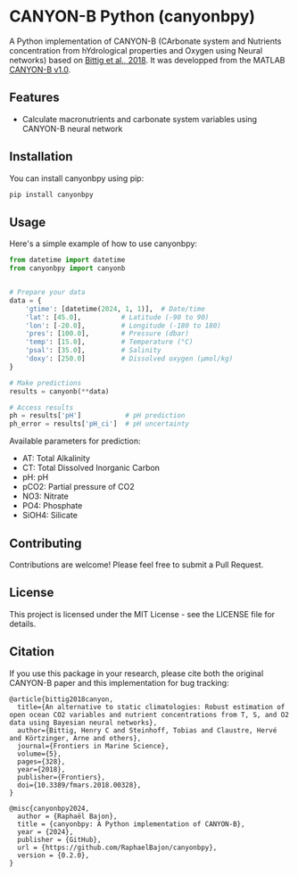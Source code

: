 # CANYON-B Python (canyonbpy)

A Python implementation of CANYON-B (CArbonate system and Nutrients concentration from hYdrological properties and Oxygen using Neural networks) based on [Bittig et al., 2018](https://doi.org/10.3389/fmars.2018.00328). It was developped from the MATLAB [CANYON-B v1.0](https://github.com/HCBScienceProducts/CANYON-B).

## Features

- Calculate macronutrients and carbonate system variables using CANYON-B neural network 

## Installation

You can install canyonbpy using pip:

```bash
pip install canyonbpy
```

## Usage

Here's a simple example of how to use canyonbpy:

```python
from datetime import datetime
from canyonbpy import canyonb


# Prepare your data
data = {
    'gtime': [datetime(2024, 1, 1)],  # Date/time 
    'lat': [45.0],          # Latitude (-90 to 90)
    'lon': [-20.0],         # Longitude (-180 to 180)
    'pres': [100.0],        # Pressure (dbar)
    'temp': [15.0],         # Temperature (°C)
    'psal': [35.0],         # Salinity
    'doxy': [250.0]         # Dissolved oxygen (µmol/kg)
}

# Make predictions
results = canyonb(**data)

# Access results
ph = results['pH']           # pH prediction
ph_error = results['pH_ci']  # pH uncertainty
```

Available parameters for prediction:
- AT: Total Alkalinity
- CT: Total Dissolved Inorganic Carbon
- pH: pH
- pCO2: Partial pressure of CO2
- NO3: Nitrate
- PO4: Phosphate
- SiOH4: Silicate

## Contributing

Contributions are welcome! Please feel free to submit a Pull Request.

## License

This project is licensed under the MIT License - see the LICENSE file for details.

## Citation

If you use this package in your research, please cite both the original CANYON-B paper and this implementation for bug tracking:

```
@article{bittig2018canyon,
  title={An alternative to static climatologies: Robust estimation of open ocean CO2 variables and nutrient concentrations from T, S, and O2 data using Bayesian neural networks},
  author={Bittig, Henry C and Steinhoff, Tobias and Claustre, Hervé and Körtzinger, Arne and others},
  journal={Frontiers in Marine Science},
  volume={5},
  pages={328},
  year={2018},
  publisher={Frontiers}, 
  doi={10.3389/fmars.2018.00328},
}

@misc{canyonbpy2024,
  author = {Raphaël Bajon},
  title = {canyonbpy: A Python implementation of CANYON-B},
  year = {2024},
  publisher = {GitHub},
  url = {https://github.com/RaphaelBajon/canyonbpy},
  version = {0.2.0},
}
```